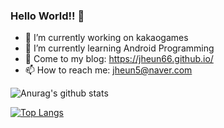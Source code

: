 ### Hello World!! 👋

- 🔭 I’m currently working on kakaogames
- 🌱 I’m currently learning Android Programming
- 💬 Come to my blog: https://jheun66.github.io/
- 📫 How to reach me: jheun5@naver.com

![Anurag's github stats](https://github-readme-stats.vercel.app/api?username=jheun66&show_icons=true&theme=radical)

[![Top Langs](https://github-readme-stats.vercel.app/api/top-langs/?username=jheun66)](https://github.com/anuraghazra/github-readme-stats)
